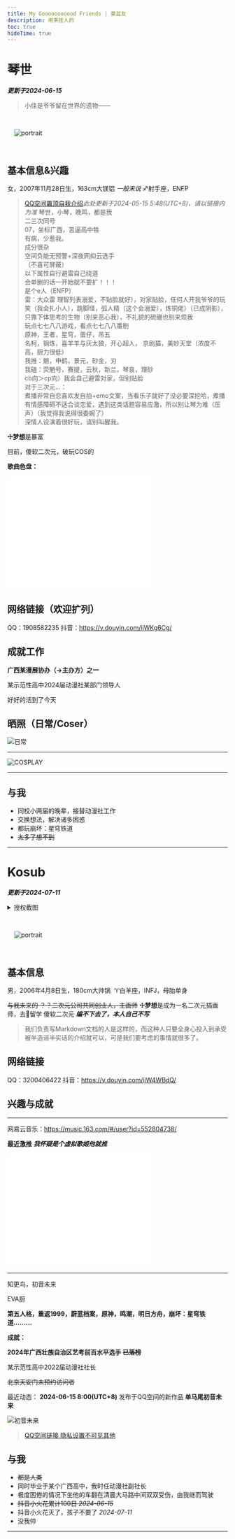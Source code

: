 ```yaml
---
title: My Gooooooooood Friends | 豪盆友
description: 用来挂人的
toc: true
hideTime: true
---
```


# 琴世    


***更新于2024-06-15***


>小佳是爷爷留在世界的遗物——

<div class="text-center">

  <div class="site-author-avatar">

    <img src="https://q.qlogo.cn/headimg_dl?dst_uin=1908582235&spec=640&img_type=jpg" alt="portrait" title="ID : Qinshi">

  </div>

</div>

## 基本信息&兴趣

女，2007年11月28日生，163cm大镁铝   *一般来说*
♐射手座，ENFP


>[QQ空间置顶自我介绍](https://h5.qzone.qq.com/ugc/share/?sharetag=65B5DDFF924F485E3A4AE7AB70B9D9F7&subtype=&ciphertext=&sid=&blog_photo=&g=84&res_uin=1908582235&cellid=5ba7c271362a6d625a5c0900&subid=&bp1=&bp2=&bp7=&appid=311#wechat_qqauth&wechat_redirect)*此处更新于2024-05-15 5:48(UTC+8)，请以链接内为准*
琴世，小琴，晚鸣，都是我  
二三次同号  
07，坐标广西，苦逼高中牲  
有病，少惹我。  
成分很杂  
空间负能无预警+深夜网抑云选手  
（不喜可屏蔽）  
以下属性自行避雷自己绕道  
会单删的话一开始就不要扩！！！  
是个e人（ENFP）  
雷：大众雷 理智列表溺爱，不贴脸就好），对家贴脸，任何人开我爷爷的玩笑（我会扎小人），跳脚怪，弧人精（这个会溺爱），炼铜佬）（已成阴影），只靠下体思考的生物（别来恶心我），不礼貌的硫硼也别来烦我  
玩点七七八八游戏，看点七七八八番剧  
原神，王者，星穹，蛋仔，吊五  
名柯，钢炼，喜羊羊与灰太狼，开心超人， 京剧猫，美妙天堂（浓度不高，厨力很低）  
我推：魈，申鹤，景元，砂金，刃  
我磕：荧魈号，赛提，云秋，新兰，琴哀，理砂  
cb向＞cp向）我会自己避雷对家，但别贴脸  
对于三次元…：  
煮播非常自恋喜欢发自拍+emo文案，当看乐子就好了没必要深挖哈，煮播有情感障碍不适合谈恋爱，遇到这类话题容易应激，所以别让琴为难（压声）（我觉得我说得很委婉了）  
深情人设演着很好玩，请别叫醒我。

**☩梦想**是暴富

目前，傻软二次元，破玩COS的


**歌曲色盘：**
<iframe frameborder="no" border="0" marginwidth="0" marginheight="0" width=330 height=86 src="//music.163.com/outchain/player?type=2&id=488249475&auto=0&height=66"></iframe>
<iframe frameborder="no" border="0" marginwidth="0" marginheight="0" width=330 height=86 src="//music.163.com/outchain/player?type=2&id=2124385868&auto=0&height=66"></iframe>
<iframe frameborder="no" border="0" marginwidth="0" marginheight="0" width=330 height=86 src="//music.163.com/outchain/player?type=2&id=2129666437&auto=0&height=66"></iframe>

##  网络链接（欢迎扩列）

QQ：1908582235
抖音：<https://v.douyin.com/ijWKg6Cg/>



## 成就工作

**广西某漫展协办（→主办方）之一**

某示范性高中2024届动漫社某部门领导人

好好的活到了今天


## 晒照（日常/Coser）


![日常](https://telegraph-image-2qa.pages.dev/file/f0ca78d3ffbf55685ee45.jpg)

***
![COSPLAY](https://telegraph-image-2qa.pages.dev/file/87d86cf20081bb20f6321.jpg)

***
## 与我

- 同校小两届的晚辈，接替动漫社工作
- 交换想法，解决诸多困惑
- 都玩崩坏：星穹铁道
- ~~太多了想不到~~


***

# Kosub
***更新于2024-07-11***

<details>
<summary>授权截图</summary>
<p> 
<img src="https://telegraph-image-2qa.pages.dev/file/bf81b25e9cf07821cd4d7.jpg"/> 
</p>
</details>

<div class="text-center">

  <div class="site-author-avatar">

    <img src="https://q.qlogo.cn/headimg_dl?dst_uin=3200406422&spec=640&img_type=jpg" alt="portrait" title="ID : Kosub">

  </div>

</div>

## 基本信息

男，2006年4月8日生，180cm大帅锅
 ♈白羊座，INFJ，母胎单身

~~与我未来的 ？？二次元公司共同创业人，主画师~~
**☩梦想**是成为一名二次元插画师，去🗾留学
傻软二次元
***编不下去了，本人自己不写***

>我们负责写Markdown文档的人是这样的，而这种人只要全身心投入到承受被半造谣半实话的介绍就可以，可是我们要考虑的事情就很多了。

## 网络链接

QQ：3200406422
抖音：<https://v.douyin.com/ijW4WBdQ/>


##  兴趣与成就

***
网易云音乐：<https://music.163.com/#/user?id=552804738/>

**最近激推**
***我怀疑是个虚拟歌姬他就推***

<iframe frameborder="no" border="0" marginwidth="0" marginheight="0" width=330 height=86 src="//music.163.com/outchain/player?type=2&id=2155423467&auto=0&height=66"></iframe>

<iframe frameborder="no" border="0" marginwidth="0" marginheight="0" width=330 height=86 src="//music.163.com/outchain/player?type=2&id=2155423468&auto=0&height=66"></iframe>

<iframe frameborder="no" border="0" marginwidth="0" marginheight="0" width=330 height=86 src="//music.163.com/outchain/player?type=2&id=2155422573&auto=0&height=66"></iframe>

***
 知更鸟，初音未来

EVA厨

**第五人格，重返1999，蔚蓝档案，原神，鸣潮，明日方舟，崩坏：星穹铁道.........**




**成就：**

**2024年广西壮族自治区艺考前百水平选手  ~~已落榜~~**

某示范性高中2022届动漫社社长

~~北京天安门未预约访问者~~


最近动态：
**2024-06-15 8:00(UTC+8)** 发布于QQ空间的新作品 **单马尾初音未来** 

![初音未来](https://telegraph-image-2qa.pages.dev/file/86ca8ced0436b4c4ddf70.jpg)


>[QQ空间链接  隐私设置不可见其他](https://user.qzone.qq.com/3200406422)

## 与我

- ~~都是人类~~
- 同时毕业于某个广西高中，我时任动漫社副社长
- 极度困倦的情况下坐他的车翻在清晨大马路中间双双受伤，由我继而驾驶
- ~~抖音小火花累计100日 *2024-06-15*~~
- 抖音小火花灭了，孩子不要了 *2024-07-11*
- 没我帅
***


